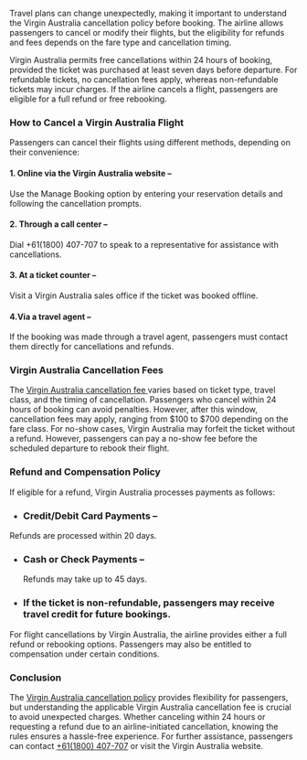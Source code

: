 Travel plans can change unexpectedly, making it important to understand the Virgin Australia cancellation policy before booking. The airline allows passengers to cancel or modify their flights, but the eligibility for refunds and fees depends on the fare type and cancellation timing.

Virgin Australia permits free cancellations within 24 hours of booking, provided the ticket was purchased at least seven days before departure. For refundable tickets, no cancellation fees apply, whereas non-refundable tickets may incur charges. If the airline cancels a flight, passengers are eligible for a full refund or free rebooking.
### How to Cancel a Virgin Australia Flight
Passengers can cancel their flights using different methods, depending on their convenience:
####  1. Online via the Virgin Australia website –
Use the Manage Booking option by entering your reservation details and following the cancellation prompts.
#### 2. Through a call center – 
Dial +61(1800) 407-707 to speak to a representative for assistance with cancellations.
#### 3. At a ticket counter – 
Visit a Virgin Australia sales office if the ticket was booked offline.
#### 4.Via a travel agent – 
If the booking was made through a travel agent, passengers must contact them directly for cancellations and refunds.
### Virgin Australia Cancellation Fees
The [Virgin Australia cancellation fee ](https://www.virginchangeflight.com/policy/virgin-australia-flight-cancellation-policy)varies based on ticket type, travel class, and the timing of cancellation. Passengers who cancel within 24 hours of booking can avoid penalties. However, after this window, cancellation fees may apply, ranging from $100 to $700 depending on the fare class.
For no-show cases, Virgin Australia may forfeit the ticket without a refund. However, passengers can pay a no-show fee before the scheduled departure to rebook their flight.
### Refund and Compensation Policy
If eligible for a refund, Virgin Australia processes payments as follows:
+ ### Credit/Debit Card Payments –
Refunds are processed within 20 days.
+ ### Cash or Check Payments –
   Refunds may take up to 45 days.
+ ### If the ticket is non-refundable, passengers may receive travel credit for future bookings.
For flight cancellations by Virgin Australia, the airline provides either a full refund or rebooking options. Passengers may also be entitled to compensation under certain conditions.
### Conclusion
The [Virgin Australia cancellation policy](https://www.virginchangeflight.com/policy/virgin-australia-flight-cancellation-policy) provides flexibility for passengers, but understanding the applicable Virgin Australia cancellation fee is crucial to avoid unexpected charges. Whether canceling within 24 hours or requesting a refund due to an airline-initiated cancellation, knowing the rules ensures a hassle-free experience. For further assistance, passengers can contact [+61(1800) 407-707](tel:611800407707) or visit the Virgin Australia website.
